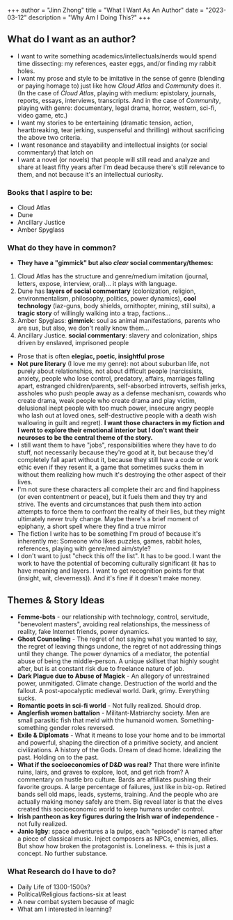 +++
author = "Jinn Zhong"
title = "What I Want As An Author"
date = "2023-03-12"
description = "Why Am I Doing This?"
+++

## What do I want as an author?
* I want to write something academics/intellectuals/nerds would spend time dissecting: my references, easter eggs, and/or finding my rabbit holes.
* I want my prose and style to be imitative in the sense of genre (blending or paying homage to) just like how *Cloud Atlas* and *Community* does it. (In the case of *Cloud Atlas*, playing with medium: epistolary, journals, reports, essays, interviews, transcripts. And in the case of *Community*, playing with genre: documentary, legal drama, horror, western, sci-fi, video game, etc.)
* I want my stories to be entertaining (dramatic tension, action, heartbreaking, tear jerking, suspenseful and thrilling) without sacrificing the above two criteria.
* I want resonance and stayability and intellectual insights (or social commentary) that latch on
* I want a novel (or novels) that people will still read and analyze and share at least fifty years after I'm dead because there's still relevance to them, and not because it's an intellectual curiosity. 

### Books that I aspire to be:
* Cloud Atlas
* Dune
* Ancillary Justice
* Amber Spyglass 

### What do they have in common?
* **They have a "gimmick" but also *clear* social commentary/themes:**
1. Cloud Atlas has the structure and genre/medium imitation (journal, letters, expose, interview, oral)... it plays with language. 
2. Dune has **layers of social commentary** (colonization, religion, environmentalism, philosophy, politics, power dynamics), **cool technology** (laz-guns, body shields, ornithopter, mining, still suits), a **tragic story** of willingly walking into a trap, factions... 
3. Amber Spyglass: **gimmick**: soul as animal manifestations, parents who are sus, but also, we don't really know them... 
4. Ancillary Justice. **social commentary**: slavery and colonization, ships driven by enslaved, imprisoned people
* Prose that is often **elegiac, poetic, insightful prose**
* **Not pure literary** (I love me my genre): not about suburban life, not purely about relationships, not about difficult people (narcissists, anxiety, people who lose control, predatory, affairs, marriages falling apart, estranged children/parents, self-absorbed introverts, selfish jerks, assholes who push people away as a defense mechanism, cowards who create drama, weak people who create drama and play victim, delusional inept people with too much power, insecure angry people who lash out at loved ones, self-destructive people with a death wish wallowing in guilt and regret). **I want those characters in my fiction and I went to explore their emotional interior but I don't want their neuroses to be the central theme of the story.**
* I still want them to have "jobs", responsibilities where they have to do stuff, not necessarily because they're good at it, but because they'd completely fall apart without it, because they still have a code or work ethic even if they resent it, a game that sometimes sucks them in without them realizing how much it's destroying the other aspect of their lives.
* I'm not sure these characters all complete their arc and find happiness (or even contentment or peace), but it fuels them and they try and strive. The events and circumstances that push them into action attempts to force them to confront the reality of their lies, but they might ultimately never truly change. Maybe there's a brief moment of epiphany, a short spell where they find a true mirror
* The fiction I write has to be something I'm proud of because it's inherently me: Someone who likes puzzles, games, rabbit holes, references, playing with genre/med aim/style?
* I don't want to just "check this off the list". It has to be good. I want the work to have the potential of becoming culturally significant (it has to have meaning and layers. I want to get recognition points for that (insight, wit, cleverness)). And it's fine if it doesn't make money.

## Themes & Story Ideas
* **Femme-bots** - our relationship with technology, control, servitude, "benevolent masters", avoiding real relationships, the messiness of reality, fake Internet friends, power dynamics.
* **Ghost Counseling** - The regret of not saying what you wanted to say, the regret of leaving things undone, the regret of not addressing things until they change. The power dynamics of a mediator, the potential abuse of being the middle-person. A unique skillset that highly sought after, but is at constant risk due to freelance nature of job.
* **Dark Plague due to Abuse of Magick** - An allegory of unrestrained power, unmitigated. Climate change. Destruction of the world and the fallout. A post-apocalyptic medieval world. Dark, grimy. Everything sucks.
* **Romantic poets in sci-fi world** - Not fully realized. Should drop.
* **Anglerfish women battalion** - Militant-Matriarchy society. Men are small parasitic fish that meld with the humanoid women. Something-something gender roles reversed.
* **Exile & Diplomats** - What it means to lose your home and to be immortal and powerful, shaping the direction of a primitive society, and ancient civilizations. A history of the Gods. Dream of dead home. Idealizing the past. Holding on to the past.
* **What if the socioeconomics of D&D was real?** That there were infinite ruins, lairs, and graves to explore, loot, and get rich from? A commentary on hustle bro culture. Bards are affiliates pushing their favorite groups. A large percentage of failures, just like in biz-op. Retired bands sell old maps, leads, systems, training. And the people who are actually making money safely are them. Big reveal later is that the elves created this socioeconomic world to keep humans under control.
* **Irish pantheon as key figures during the Irish war of independence** - not fully realized. 
* **Janio Igby**: space adventures a la pulps, each "episode" is named after a piece of classical music. Inject composers as NPCs, enemies, allies. But show how broken the protagonist is. Loneliness. <- this is just a concept. No further substance.

### What Research do I have to do?
* Daily Life of 1300-1500s?
* Political/Religious factions-six at least
* A new combat system because of magic 
* What am I interested in learning?
